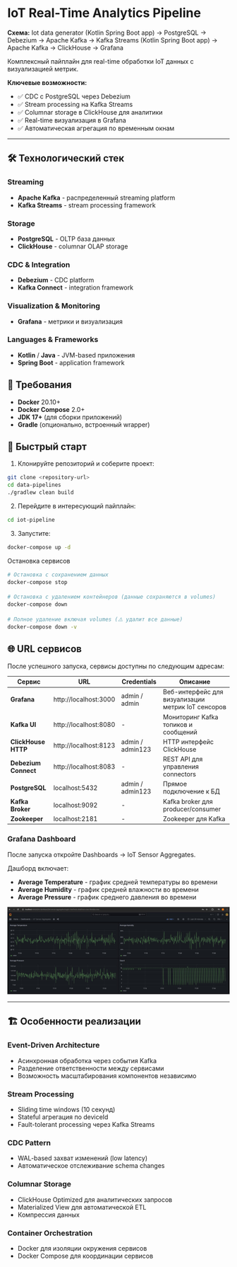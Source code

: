 # IoT Real-Time Analytics Pipeline

**Схема:** Iot data generator (Kotlin Spring Boot app) -> PostgreSQL -> Debezium -> Apache Kafka -> Kafka Streams (Kotlin Spring Boot app) 
-> Apache Kafka ->
ClickHouse -> Grafana

Комплексный пайплайн для real-time обработки IoT данных с визуализацией метрик.

**Ключевые возможности:**
- ✅ CDC с PostgreSQL через Debezium
- ✅ Stream processing на Kafka Streams
- ✅ Columnar storage в ClickHouse для аналитики
- ✅ Real-time визуализация в Grafana
- ✅ Автоматическая агрегация по временным окнам
---

## 🛠 Технологический стек

### Streaming
- **Apache Kafka** - распределенный streaming platform
- **Kafka Streams** - stream processing framework

### Storage
- **PostgreSQL** - OLTP база данных
- **ClickHouse** - columnar OLAP storage

### CDC & Integration
- **Debezium** - CDC platform
- **Kafka Connect** - integration framework

### Visualization & Monitoring
- **Grafana** - метрики и визуализация

### Languages & Frameworks
- **Kotlin** / **Java** - JVM-based приложения
- **Spring Boot** - application framework

## 🔧 Требования

- **Docker** 20.10+
- **Docker Compose** 2.0+
- **JDK 17+** (для сборки приложений)
- **Gradle** (опционально, встроенный wrapper)

## 🚀 Быстрый старт

1. Клонируйте репозиторий и соберите проект:
```bash
git clone <repository-url>
cd data-pipelines
./gradlew clean build
```

2. Перейдите в интересующий пайплайн:
```bash
cd iot-pipeline
```

3. Запустите:
```bash
docker-compose up -d
```
Остановка сервисов

```bash
# Остановка с сохранением данных
docker-compose stop

# Остановка с удалением контейнеров (данные сохраняются в volumes)
docker-compose down

# Полное удаление включая volumes (⚠️ удалит все данные)
docker-compose down -v
```

## 🌐 URL сервисов

После успешного запуска, сервисы доступны по следующим адресам:

| Сервис | URL | Credentials | Описание |
|--------|-----|-------------|----------|
| **Grafana** | http://localhost:3000 | admin / admin | Веб-интерфейс для визуализации метрик IoT сенсоров |
| **Kafka UI** | http://localhost:8080 | - | Мониторинг Kafka топиков и сообщений |
| **ClickHouse HTTP** | http://localhost:8123 | admin / admin123 | HTTP интерфейс ClickHouse |
| **Debezium Connect** | http://localhost:8083 | - | REST API для управления connectors |
| **PostgreSQL** | localhost:5432 | admin / admin123 | Прямое подключение к БД |
| **Kafka Broker** | localhost:9092 | - | Kafka broker для producer/consumer |
| **Zookeeper** | localhost:2181 | - | Zookeeper для Kafka |

### Grafana Dashboard

После запуска откройте Dashboards → IoT Sensor Aggregates.

Дашборд включает:
- **Average Temperature** - график средней температуры во времени
- **Average Humidity** - график средней влажности во времени
- **Average Pressure** - график среднего давления во времени

![Дашборд](docs/screenshot.jpg)

---

## 🏗️ Особенности реализации

### Event-Driven Architecture
- Асинхронная обработка через события Kafka
- Разделение ответственности между сервисами
- Возможность масштабирования компонентов независимо

### Stream Processing
- Sliding time windows (10 секунд)
- Stateful агрегация по deviceId
- Fault-tolerant processing через Kafka Streams

### CDC Pattern
- WAL-based захват изменений (low latency)
- Автоматическое отслеживание schema changes

### Columnar Storage
- ClickHouse Optimized для аналитических запросов
- Materialized View для автоматической ETL
- Компрессия данных

### Container Orchestration
- Docker для изоляции окружения сервисов
- Docker Compose для координации сервисов
